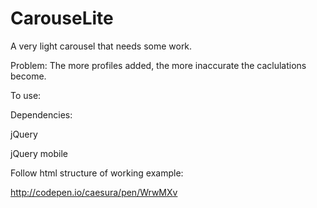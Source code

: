 # CarouseLite
A very light carousel that needs some work. 

Problem:
The more profiles added, the more inaccurate the caclulations become.

To use:

  Dependencies:

jQuery

jQuery mobile

Follow html structure of working example:

http://codepen.io/caesura/pen/WrwMXv
